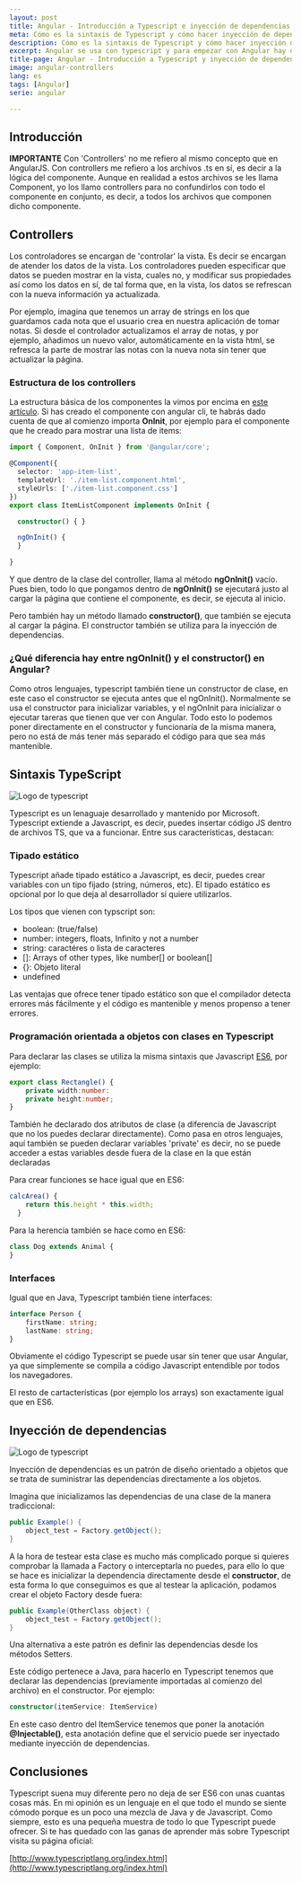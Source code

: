 ```yaml
---
layout: post
title: Angular - Introducción a Typescript e inyección de dependencias
meta: Cómo es la sintaxis de Typescript y cómo hacer inyección de dependencias en Angular, además vemos la diferencia entre ngOnInit y el constructor
description: Cómo es la sintaxis de Typescript y cómo hacer inyección de dependencias en Angular, además vemos la diferencia entre ngOnInit y el constructor
excerpt: Angular se usa con typescript y para empezar con Angular hay que aprender antes su sintaxis. En este artículo explico la introducción y las principales características de Typescript. Además explico como se hace inyección de dependencias
title-page: Angular - Introducción a Typescript y inyección de dependencias
image: angular-controllers
lang: es
tags: [Angular] 
serie: angular

---
```


## Introducción

**IMPORTANTE** Con 'Controllers' no me refiero al mismo concepto que en AngularJS. Con controllers me refiero a los archivos .ts en sí, es decir a la lógica del componente. Aunque en realidad a estos archivos se les llama Component, yo los llamo controllers para no confundirlos con todo el componente en conjunto, es decir, a todos los archivos que componen dicho componente.

## Controllers 

Los controladores se encargan de 'controlar' la vista. Es decir se encargan de atender los datos de la vista. Los controladores pueden especificar que datos se pueden mostrar en la vista, cuales no, y modificar sus propiedades así como los datos en sí, de tal forma que, en la vista, los datos se refrescan con la nueva información ya actualizada. 

Por ejemplo, imagina que tenemos un array de strings en los que guardamos cada nota que el usuario crea en nuestra aplicación de tomar notas. Si desde el controlador actualizamos el array de notas, y por ejemplo, añadimos un nuevo valor, automáticamente en la vista html, se refresca la parte de mostrar las notas con la nueva nota sin tener que actualizar la página.

### Estructura de los controllers

La estructura básica de los componentes la vimos por encima en [este artículo]({{site.baseurl}}/angular-componentes-routing). Si has creado el componente con angular cli, te habrás dado cuenta de que al comienzo importa **OnInit**, por ejemplo para el componente que he creado para mostrar una lista de items:

```typescript
import { Component, OnInit } from '@angular/core';

@Component({
  selector: 'app-item-list',
  templateUrl: './item-list.component.html',
  styleUrls: ['./item-list.component.css']
})
export class ItemListComponent implements OnInit {

  constructor() { }

  ngOnInit() {
  }

}

```

Y que dentro de la clase del controller, llama al método **ngOnInit()** vacío. Pues bien, todo lo que pongamos dentro de **ngOnInit()** se ejecutará justo al cargar 
la página que contiene el componente, es decir, se ejecuta al inicio.

Pero también hay un método llamado **constructor()**, que también se ejecuta al cargar la página. El constructor también se utiliza para la inyección de dependencias.

### ¿Qué diferencia hay entre ngOnInit() y el constructor() en Angular?

Como otros lenguajes, typescript también tiene un constructor de clase, en este caso el constructor se ejecuta antes que el ngOnInit().
Normalmente se usa el constructor para inicializar variables, y el ngOnInit para inicializar o ejecutar tareras que tienen que ver con Angular. Todo esto lo podemos poner directamente en el constructor y funcionaría de la misma manera, pero no está de más tener más separado el código para que sea más mantenible.

## Sintaxis TypeScript

<div class="center">
    <img src="https://i.imgur.com/lpT6Mun.png" class="responsive-img center" alt="Logo de typescript"> 
</div>

Typescript es un lenaguaje desarrollado y mantenido por Microsoft. Typescript extiende a Javascript, es decir, puedes insertar código JS dentro de archivos TS, que va a funcionar. Entre sus características, destacan:

### Tipado estático

Typescript añade tipado estático a Javascript, es decir, puedes crear variables con un tipo fijado (string, números, etc). El tipado estático es opcional por lo que deja al desarrollador si quiere utilizarlos.

Los tipos que vienen con typscript son:

- boolean: (true/false)
- number: integers, floats, Infinito y not a number
- string: caractéres o lista de caracteres
- []: Arrays of other types, like number[] or boolean[]
- {}: Objeto literal
- undefined 

Las ventajas que ofrece tener tipado estático son que el compilador detecta errores más fácilmente y el código es mantenible y menos propenso a tener errores.

### Programación orientada a objetos con clases en Typescript

Para declarar las clases se utiliza la misma sintaxis que Javascript [ES6](https://developer.mozilla.org/es/docs/Web/JavaScript/Referencia/Classes), por ejemplo:

```typescript
export class Rectangle() {
    private width:number:
    private height:number;
}
```
También he declarado dos atributos de clase (a diferencia de Javascript que no los puedes declarar directamente). Como pasa en otros lenguajes, aquí también se pueden declarar variables 'private' es decir, no se puede acceder a estas variables desde fuera de la clase en la que están declaradas

Para crear funciones se hace igual que en ES6:

```typescript
calcArea() {
    return this.height * this.width;
  }
```

Para la herencia también se hace como en ES6:

```typescript
class Dog extends Animal {
}
```

### Interfaces

Igual que en Java, Typescript también tiene interfaces:

```typescript
interface Person {
    firstName: string;
    lastName: string;
}
```
Obviamente el código Typescript se puede usar sin tener que usar Angular, ya que simplemente se compila a código Javascript entendible por todos los navegadores.

El resto de cartacterísticas (por ejemplo los arrays) son exactamente igual que en ES6.

## Inyección de dependencias

<div class="center">
    <img src="https://i.imgur.com/kL333mH.jpg" class="responsive-img center" alt="Logo de typescript"> 
</div>

Inyección de dependencias es un patrón de diseño orientado a objetos que se trata de suministrar las dependencias directamente a los objetos.

Imagina que inicializamos las dependencias de una clase de la manera tradiccional:

```java
public Example() {
    object_test = Factory.getObject();
}
```

A la hora de testear esta clase es mucho más complicado porque si quieres comprobar la llamada a Factory o interceptarla no puedes, para ello lo que se hace es inicializar la dependencia directamente desde el **constructor**, de esta forma lo que conseguimos es que al testear la aplicación, podamos crear el objeto Factory desde fuera:

```java
public Example(OtherClass object) {
    object_test = Factory.getObject();
}
```
Una alternativa a este patrón es definir las dependencias desde los métodos Setters.

Este código pertenece a Java, para hacerlo en Typescript tenemos que declarar las dependencias (previamente importadas al comienzo del archivo) en el constructor. Por ejemplo:

```typescript
constructor(itemService: ItemService)
```

En este caso dentro del ItemService tenemos que poner la anotación **@Injectable()**, esta anotación define que el servicio puede ser inyectado mediante inyección de dependencias.

## Conclusiones

Typescript suena muy diferente pero no deja de ser ES6 con unas cuantas cosas más. En mi opinión es un lenguaje en el que todo el mundo se siente cómodo porque es un poco una mezcla de Java y de Javascript. Como siempre, esto es una pequeña muestra de todo lo que Typescript puede ofrecer. Si te has quedado con las ganas de aprender más sobre Typescript visita su página oficial:

[http://www.typescriptlang.org/index.html](http://www.typescriptlang.org/index.html)
